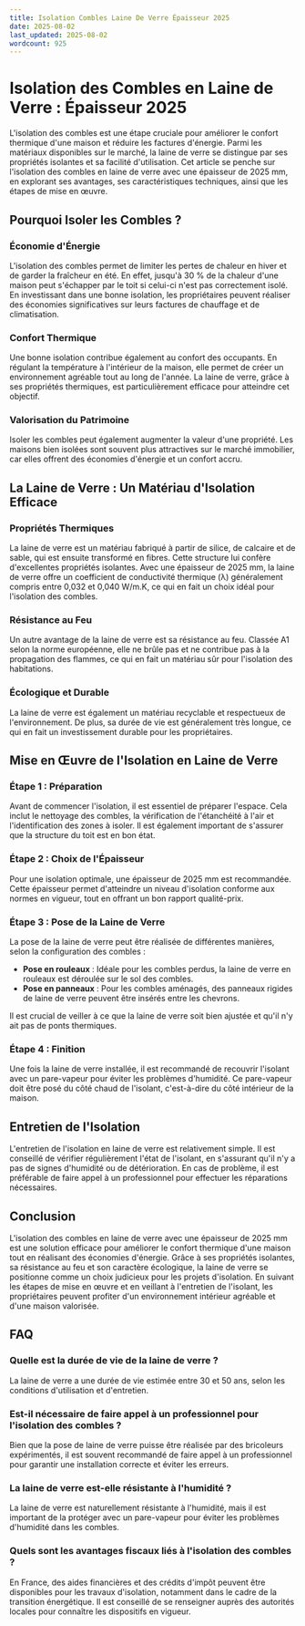 ```yaml
---
title: Isolation Combles Laine De Verre Épaisseur 2025
date: 2025-08-02
last_updated: 2025-08-02
wordcount: 925
---
```


# Isolation des Combles en Laine de Verre : Épaisseur 2025

L'isolation des combles est une étape cruciale pour améliorer le confort thermique d'une maison et réduire les factures d'énergie. Parmi les matériaux disponibles sur le marché, la laine de verre se distingue par ses propriétés isolantes et sa facilité d'utilisation. Cet article se penche sur l'isolation des combles en laine de verre avec une épaisseur de 2025 mm, en explorant ses avantages, ses caractéristiques techniques, ainsi que les étapes de mise en œuvre.

## Pourquoi Isoler les Combles ?

### Économie d'Énergie

L'isolation des combles permet de limiter les pertes de chaleur en hiver et de garder la fraîcheur en été. En effet, jusqu'à 30 % de la chaleur d'une maison peut s'échapper par le toit si celui-ci n'est pas correctement isolé. En investissant dans une bonne isolation, les propriétaires peuvent réaliser des économies significatives sur leurs factures de chauffage et de climatisation.

### Confort Thermique

Une bonne isolation contribue également au confort des occupants. En régulant la température à l'intérieur de la maison, elle permet de créer un environnement agréable tout au long de l'année. La laine de verre, grâce à ses propriétés thermiques, est particulièrement efficace pour atteindre cet objectif.

### Valorisation du Patrimoine

Isoler les combles peut également augmenter la valeur d'une propriété. Les maisons bien isolées sont souvent plus attractives sur le marché immobilier, car elles offrent des économies d'énergie et un confort accru.

## La Laine de Verre : Un Matériau d'Isolation Efficace

### Propriétés Thermiques

La laine de verre est un matériau fabriqué à partir de silice, de calcaire et de sable, qui est ensuite transformé en fibres. Cette structure lui confère d'excellentes propriétés isolantes. Avec une épaisseur de 2025 mm, la laine de verre offre un coefficient de conductivité thermique (λ) généralement compris entre 0,032 et 0,040 W/m.K, ce qui en fait un choix idéal pour l'isolation des combles.

### Résistance au Feu

Un autre avantage de la laine de verre est sa résistance au feu. Classée A1 selon la norme européenne, elle ne brûle pas et ne contribue pas à la propagation des flammes, ce qui en fait un matériau sûr pour l'isolation des habitations.

### Écologique et Durable

La laine de verre est également un matériau recyclable et respectueux de l'environnement. De plus, sa durée de vie est généralement très longue, ce qui en fait un investissement durable pour les propriétaires.

## Mise en Œuvre de l'Isolation en Laine de Verre

### Étape 1 : Préparation

Avant de commencer l'isolation, il est essentiel de préparer l'espace. Cela inclut le nettoyage des combles, la vérification de l'étanchéité à l'air et l'identification des zones à isoler. Il est également important de s'assurer que la structure du toit est en bon état.

### Étape 2 : Choix de l'Épaisseur

Pour une isolation optimale, une épaisseur de 2025 mm est recommandée. Cette épaisseur permet d'atteindre un niveau d'isolation conforme aux normes en vigueur, tout en offrant un bon rapport qualité-prix.

### Étape 3 : Pose de la Laine de Verre

La pose de la laine de verre peut être réalisée de différentes manières, selon la configuration des combles :

- **Pose en rouleaux** : Idéale pour les combles perdus, la laine de verre en rouleaux est déroulée sur le sol des combles.
- **Pose en panneaux** : Pour les combles aménagés, des panneaux rigides de laine de verre peuvent être insérés entre les chevrons.

Il est crucial de veiller à ce que la laine de verre soit bien ajustée et qu'il n'y ait pas de ponts thermiques.

### Étape 4 : Finition

Une fois la laine de verre installée, il est recommandé de recouvrir l'isolant avec un pare-vapeur pour éviter les problèmes d'humidité. Ce pare-vapeur doit être posé du côté chaud de l'isolant, c'est-à-dire du côté intérieur de la maison.

## Entretien de l'Isolation

L'entretien de l'isolation en laine de verre est relativement simple. Il est conseillé de vérifier régulièrement l'état de l'isolant, en s'assurant qu'il n'y a pas de signes d'humidité ou de détérioration. En cas de problème, il est préférable de faire appel à un professionnel pour effectuer les réparations nécessaires.

## Conclusion

L'isolation des combles en laine de verre avec une épaisseur de 2025 mm est une solution efficace pour améliorer le confort thermique d'une maison tout en réalisant des économies d'énergie. Grâce à ses propriétés isolantes, sa résistance au feu et son caractère écologique, la laine de verre se positionne comme un choix judicieux pour les projets d'isolation. En suivant les étapes de mise en œuvre et en veillant à l'entretien de l'isolant, les propriétaires peuvent profiter d'un environnement intérieur agréable et d'une maison valorisée.

## FAQ

### Quelle est la durée de vie de la laine de verre ?

La laine de verre a une durée de vie estimée entre 30 et 50 ans, selon les conditions d'utilisation et d'entretien.

### Est-il nécessaire de faire appel à un professionnel pour l'isolation des combles ?

Bien que la pose de laine de verre puisse être réalisée par des bricoleurs expérimentés, il est souvent recommandé de faire appel à un professionnel pour garantir une installation correcte et éviter les erreurs.

### La laine de verre est-elle résistante à l'humidité ?

La laine de verre est naturellement résistante à l'humidité, mais il est important de la protéger avec un pare-vapeur pour éviter les problèmes d'humidité dans les combles.

### Quels sont les avantages fiscaux liés à l'isolation des combles ?

En France, des aides financières et des crédits d'impôt peuvent être disponibles pour les travaux d'isolation, notamment dans le cadre de la transition énergétique. Il est conseillé de se renseigner auprès des autorités locales pour connaître les dispositifs en vigueur.